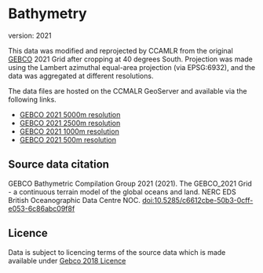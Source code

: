 # Bathymetry

version: 2021

This data was modified and reprojected by CCAMLR from the original [GEBCO](https://www.gebco.net) 2021 Grid after cropping at 40 degrees South. Projection was made using the Lambert azimuthal equal-area projection (via EPSG:6932), and the data was aggregated at different resolutions.

The data files are hosted on the CCMALR GeoServer and available via the following links.

- [GEBCO 2021 5000m resolution](https://gis.ccamlr.org/geoserver/www/GEBCO2021_5000.tif)
- [GEBCO 2021 2500m resolution](https://gis.ccamlr.org/geoserver/www/GEBCO2021_2500.tif)
- [GEBCO 2021 1000m resolution](https://gis.ccamlr.org/geoserver/www/GEBCO2021_1000.tif)
- [GEBCO 2021 500m resolution](https://gis.ccamlr.org/geoserver/www/GEBCO2021_500.tif)

## Source data citation

GEBCO Bathymetric Compilation Group 2021 (2021). The GEBCO_2021 Grid - a continuous terrain model of the global oceans and land. NERC EDS British Oceanographic Data Centre NOC. [doi:10.5285/c6612cbe-50b3-0cff-e053-6c86abc09f8f](https://doi.org/10.5285/c6612cbe-50b3-0cff-e053-6c86abc09f8f)

## Licence

Data is subject to licencing terms of the source data which is made available under [Gebco 2018 Licence](https://www.bodc.ac.uk/data/documents/nodb/599364/)
